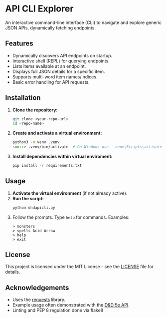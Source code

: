 # API CLI Explorer
An interactive command-line interface (CLI) to navigate and explore generic JSON APIs, dynamically fetching endpoints.

## Features
*   Dynamically discovers API endpoints on startup.
*   Interactive shell (REPL) for querying endpoints.
*   Lists items available at an endpoint.
*   Displays full JSON details for a specific item.
*   Supports multi-word item names/indices.
*   Basic error handling for API requests.

## Installation
1.  **Clone the repository:**
    ```bash
    git clone <your-repo-url>
    cd <repo-name>
    ```
2.  **Create and activate a virtual environment:**
    ```bash
    python3 -m venv .venv
    source .venv/bin/activate  # On Windows use `.venv\Scripts\activate`
    ```
3.  **Install dependencies within virtual enviroment:**
    ```bash
    pip install -r requirements.txt
    ```
## Usage
1.  **Activate the virtual environment** (if not already active).
2.  **Run the script:**
    ```bash
    python dndapicli.py
    ```
3.  Follow the prompts. Type `help` for commands. Examples:
    ```
    > monsters
    > spells Acid Arrow
    > help
    > exit
    ```

## License
This project is licensed under the MIT License - see the [LICENSE](LICENSE) file for details.

## Acknowledgements
*   Uses the [requests](https://requests.readthedocs.io/en/latest/) library.
*   Example usage often demonstrated with the [D&D 5e API](https://www.dnd5eapi.co/).
*   Linting and PEP 8 regulation done via flake8
